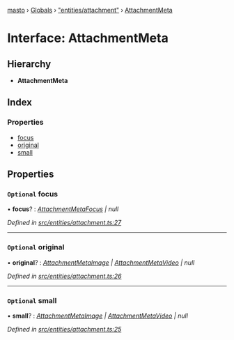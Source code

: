 [masto](../README.md) › [Globals](../globals.md) › ["entities/attachment"](../modules/_entities_attachment_.md) › [AttachmentMeta](_entities_attachment_.attachmentmeta.md)

# Interface: AttachmentMeta

## Hierarchy

* **AttachmentMeta**

## Index

### Properties

* [focus](_entities_attachment_.attachmentmeta.md#optional-focus)
* [original](_entities_attachment_.attachmentmeta.md#optional-original)
* [small](_entities_attachment_.attachmentmeta.md#optional-small)

## Properties

### `Optional` focus

• **focus**? : *[AttachmentMetaFocus](_entities_attachment_.attachmentmetafocus.md) | null*

*Defined in [src/entities/attachment.ts:27](https://github.com/neet/masto.js/blob/b9f6bdd/src/entities/attachment.ts#L27)*

___

### `Optional` original

• **original**? : *[AttachmentMetaImage](_entities_attachment_.attachmentmetaimage.md) | [AttachmentMetaVideo](_entities_attachment_.attachmentmetavideo.md) | null*

*Defined in [src/entities/attachment.ts:26](https://github.com/neet/masto.js/blob/b9f6bdd/src/entities/attachment.ts#L26)*

___

### `Optional` small

• **small**? : *[AttachmentMetaImage](_entities_attachment_.attachmentmetaimage.md) | [AttachmentMetaVideo](_entities_attachment_.attachmentmetavideo.md) | null*

*Defined in [src/entities/attachment.ts:25](https://github.com/neet/masto.js/blob/b9f6bdd/src/entities/attachment.ts#L25)*
